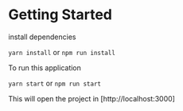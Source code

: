 # Getting Started

install dependencies

`yarn install` or `npm run install`

To run this application

`yarn start` or `npm run start`

This will open the project in [http://localhost:3000]
